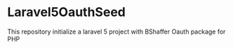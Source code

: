 # Laravel5OauthSeed

This repository initialize a laravel 5 project with BShaffer Oauth package for PHP